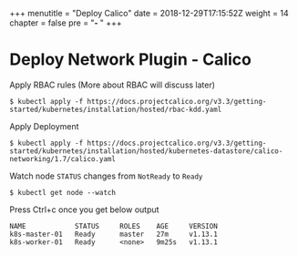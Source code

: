 +++
menutitle = "Deploy Calico"
date = 2018-12-29T17:15:52Z
weight = 14
chapter = false
pre = "<b>- </b>"
+++

# Deploy Network Plugin - Calico

Apply RBAC rules (More about RBAC will discuss later)
```shell
$ kubectl apply -f https://docs.projectcalico.org/v3.3/getting-started/kubernetes/installation/hosted/rbac-kdd.yaml
```
Apply Deployment
```shell
$ kubectl apply -f https://docs.projectcalico.org/v3.3/getting-started/kubernetes/installation/hosted/kubernetes-datastore/calico-networking/1.7/calico.yaml
```

Watch node `STATUS` changes from `NotReady` to `Ready`
```shell
$ kubectl get node --watch
```

Press Ctrl+c once you get below output
```console
NAME            STATUS     ROLES    AGE     VERSION
k8s-master-01   Ready      master   27m     v1.13.1
k8s-worker-01   Ready      <none>   9m25s   v1.13.1
```
